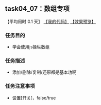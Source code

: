 ## task04_07：数组专项

【平均用时 0.1 天】
[【我的代码】](https://github.com/wangsiyuan233/MyDemo/blob/master/task04/07/task04_07.html)
[【效果预览】](https://wangsiyuan233.cn/MyDemo/task04/07/task04_07.html)

### 任务目的
- 学会使用js操纵数组

### 任务描述
- 添加/删除/复制/还原都是基本功啊

### 任务注意事项
- 设置[开关]，false/true









